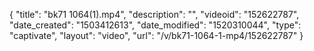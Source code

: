 {
    "title": "bk71 1064(1).mp4",
    "description": "",
    "videoid": "152622787",
    "date_created": "1503412613",
    "date_modified": "1520310044",
    "type": "captivate",
    "layout": "video",
    "url": "\/v\/bk71-1064-1-mp4\/152622787"
}